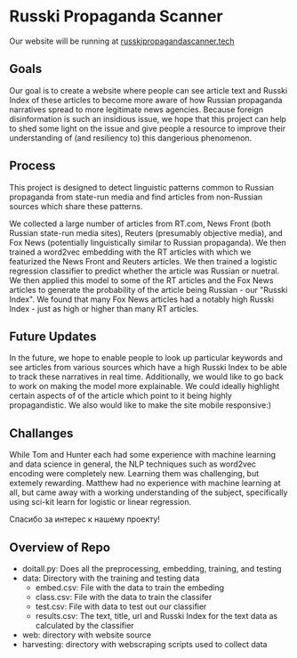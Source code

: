# Russki Propaganda Scanner

Our website will be running at [russkipropagandascanner.tech](http://russkipropagandascanner.tech)

## Goals
Our goal is to create a website where people can see article text and Russki Index of these articles to become more aware of how Russian propaganda narratives spread to more legitimate news agencies. Because foreign disinformation is such an insidious issue, we hope that this project can help to shed some light on the issue and give people a resource to improve their understanding of (and resiliency to) this dangerious phenomenon.

## Process
This project is designed to detect linguistic patterns common to Russian propaganda from state-run media and find articles from non-Russian sources which share these patterns.

We collected a large number of articles from RT.com, News Front (both Russian state-run media sites), Reuters (presumably objective media), and Fox News (potentially linguistically similar to Russian propaganda). We then trained a word2vec embedding with the RT articles with which we featurized the News Front and Reuters articles. We then trained a logistic regression classifier to predict whether the article was Russian or nuetral. We then applied this model to some of the RT articles and the Fox News articles to generate the probability of the article being Russian - our "Russki Index". We found that many Fox News articles had a notably high Russki Index - just as high or higher than many RT articles. 

## Future Updates
In the future, we hope to enable people to look up particular keywords and see articles from various sources which have a high Russki Index to be able to track these narratives in real time. Additionally, we would like to go back to work on making the model more explainable. We could ideally highlight certain aspects of of the article which point to it being highly propagandistic. We also would like to make the site mobile responsive:)

## Challanges
While Tom and Hunter each had some experience with machine learning and data science in general, the NLP techniques such as word2vec encoding were completely new. Learning them was challenging, but extemely rewarding. Matthew had no experience with machine learning at all, but came away with a working understanding of the subject, specifically using sci-kit learn for logistic or linear regression. 

Спасибо за интерес к нашему проекту!

## Overview of Repo

- doitall.py: Does all the preprocessing, embedding, training, and testing
- data: Directory with the training and testing data
  - embed.csv:  File with the data to train the embeding
  - class.csv:  File with the data to train the classifer
  - test.csv:   File with data to test out our classifier
  - results.csv: The text, title, url and Russki Index for the text data as calculated by the classifier
- web: directory with website source
- harvesting: directory with webscraping scripts used to collect data
